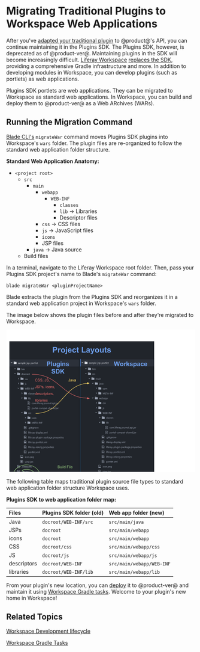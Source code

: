 # Migrating Traditional Plugins to Workspace Web Applications [](id=migrating-traditional-plugins-to-workspace-web-applications)

After you've [adapted your traditional plugin](https://dev.liferay.com/develop/tutorials/-/knowledge_base/7-0/adapting-to-liferay-7s-api-with-the-code-upgrade-tool)
to @product@'s API, you can continue maintaining it in the Plugins SDK. The
Plugins SDK, however, is deprecated as of @product-ver@. Maintaining plugins in 
the SDK will become increasingly difficult. [Liferay Workspace](/develop/tutorials/-/knowledge_base/7-0/liferay-workspace) 
[replaces the SDK](/develop/tutorials/-/knowledge_base/7-0/improved-developer-tooling-liferay-workspace-maven-plugins-and-more#from-the-plugins-sdk-to-liferay-workspace),
providing a comprehensive Gradle infrastructure and more. In addition to
developing modules in Workspace, you can develop plugins (such as portlets) as
web applications. 

Plugins SDK portlets are web applications. They can be migrated to Workspace as
standard web applications. In Workspace, you can build and deploy them to
@product-ver@ as a Web ARchives (WARs). 

## Running the Migration Command [](id=running-the-migration-command)

[Blade CLI's](/develop/tutorials/-/knowledge_base/7-0/blade-cli) `migrateWar`
command moves Plugins SDK plugins into Workspace's `wars` folder. The plugin
files are re-organized to follow the standard web application folder structure. 

**Standard Web Application Anatomy:**

- `<project root>`
    - `src`
        - `main`
            - `webapp`
                - `WEB-INF`
                    - `classes`
                    - `lib` &rarr; Libraries
                    - Descriptor files
            - `css` &rarr; CSS files
            - `js` &rarr; JavaScript files
            - `icons`
            - JSP files
        - `java` &rarr; Java source
    - Build files

In a terminal, navigate to the Liferay Workspace root folder. Then, pass your
Plugins SDK project's name to Blade's `migrateWar` command:

    blade migrateWar <pluginProjectName>

Blade extracts the plugin from the Plugins SDK and reorganizes it in a standard
web application project in Workspace's `wars` folder. 

The image below shows the plugin files before and after they're migrated to
Workspace. 

![Figure 1: The migration command moves Java source files to `src/main/java` and all other files/folders to `src/main/webapp`.](../../../images/migrate-war-compare-folder-structure.png)

The following table maps traditional plugin source file types to standard web
application folder structure Workspace uses. 

**Plugins SDK to web application folder map:**

  Files       | Plugins SDK folder (old) | Web app folder (new)      
:------------ | :----------------------- | :------------------------ 
  Java        | `docroot/WEB-INF/src`    | `src/main/java`           
  JSPs        | `docroot`                | `src/main/webapp`         
  icons       | `docroot`                | `src/main/webapp`        
  CSS         | `docroot/css`            | `src/main/webapp/css`    
  JS          | `docroot/js`             | `src/main/webapp/js`     
  descriptors | `docroot/WEB-INF`        | `src/main/webapp/WEB-INF`
  libraries   | `docroot/WEB-INF/lib`    | `src/main/webapp/lib`    

From your plugin's new location, you can [deploy](/develop/tutorials/-/knowledge_base/7-0/development-lifecycle-for-a-liferay-workspace#building-modules)
it to @product-ver@ and maintain it using
[Workspace Gradle tasks](/develop/tutorials/-/knowledge_base/7-0/improved-developer-tooling-liferay-workspace-maven-plugins-and-more#plugins-sdk-to-workspace-task-map).
Welcome to your plugin's new home in Workspace! 

## Related Topics [](id=related-topics)

[Workspace Development lifecycle](/develop/tutorials/-/knowledge_base/7-0/development-lifecycle-for-a-liferay-workspace#building-modules)

[Workspace Gradle Tasks](/develop/tutorials/-/knowledge_base/7-0/improved-developer-tooling-liferay-workspace-maven-plugins-and-more#plugins-sdk-to-workspace-task-map)

